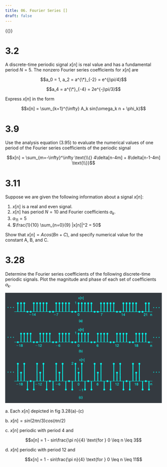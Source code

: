 ```yaml
---
title: 06. Fourier Series []
draft: false
---
```


{{<toc>}}

# 3.2
A discrete-time periodic signal $x[n]$ is real value and has a fundamental period $N = 5$. The nonzero Fourier series coefficients for $x[n]$ are

$$a_0 = 1, a_2 = a^{\*}_{-2} = e^{j\pi/4}$$

$$a_4 = a^{\*}_{-4} = 2e^{-j\pi/3}$$

Express $x[n]$ in the form

$$x[n] = \sum_{k=1}^{\infty} A_k sin(\omega_k n + \phi_k)$$

# 3.9
Use the analysis equation (3.95) to evaluate the numerical values of one period of the Fourier series coefficients of the periodic signal

$$x[n] = \sum_{m=-\infty}^\infty \text{\\{} 4\delta[n-4m] + 8\delta[n-1-4m] \text{\\}}$$

# 3.11
Suppose we are given the following information about a signal $x[n]$:
1. $x[n]$ is a real and even signal.
2. $x[n]$ has period $N = 10$ and Fourier coefficients $a_k$.
3. $a_{11} = 5$
4. $\frac{1}{10} \sum_{n=0}{9} |x[n]|^2 = 50$

Show that $x[n] = A cos(Bn + C)$, and specify numerical value for the constant A, B, and C.

# 3.28
Determine the Fourier series coefficients of the following discrete-time periodic signals. Plot the magnitude and phase of each set of coefficients $a_k$.

![](P3.28.webp "P3.28")

a. Each $x[n]$ depicted in fig 3.28(a)-(c)

b. $x[n] = sin(2\pi n/3) cos(\pi n/2)$

c. $x[n]$ periodic with period 4 and

$$x[n] = 1 - sin\frac{\pi n}{4} \text{for } 0 \leq n \leq 3$$

d. $x[n]$ periodic with period 12 and

$$x[n] = 1 - sin\frac{\pi n}{4} \text{for } 0 \leq n \leq 11$$